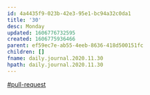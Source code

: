 ```yaml
---
id: 4a4435f9-023b-42e3-95e1-bc94a32c0da1
title: '30'
desc: Monday
updated: 1606776732595
created: 1606775936466
parent: ef59ec7e-ab55-4eeb-8636-418d500151fc
children: []
fname: daily.journal.2020.11.30
hpath: daily.journal.2020.11.30
---
```

[#pull-request](8e8ff083-9d32-4530-a8da-ef001c1b03ad)

